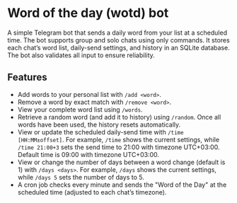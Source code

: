 # Word of the day (wotd) bot

A simple Telegram bot that sends a daily word from your list at a scheduled time.
The bot supports group and solo chats using only commands.
It stores each chat’s word list, daily-send settings, and history in an SQLite database.
The bot also validates all input to ensure reliability.

## Features

* Add words to your personal list with `/add <word>`.
* Remove a word by exact match with `/remove <word>`.
* View your complete word list using `/words`.
* Retrieve a random word (and add it to history) using `/random`.
  Once all words have been used, the history resets automatically.
* View or update the scheduled daily-send time with `/time [HH:MM±offset]`.
  For example, `/time` shows the current settings, while `/time 21:00+3`
  sets the send time to 21:00 with timezone UTC+03:00.
  Default time is 09:00 with timezone UTC+03:00.
* View or change the number of days between a word change (default is 1)
  with `/days <days>`. For example, `/days` shows the current settings,
  while `/days 5` sets the number of days to 5.
* A cron job checks every minute and sends the "Word of the Day"
  at the scheduled time (adjusted to each chat’s timezone).
